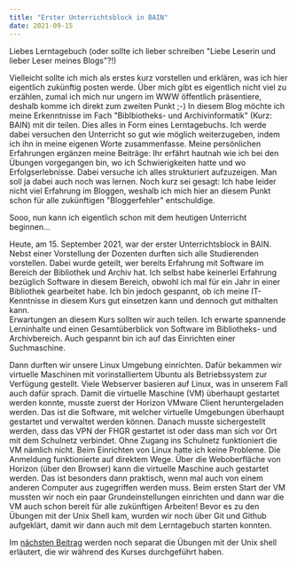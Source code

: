 ```yaml
---
title: "Erster Unterrichtsblock in BAIN"
date: 2021-09-15
---
```


Liebes Lerntagebuch (oder sollte ich lieber schreiben "Liebe Leserin und lieber Leser meines Blogs"?!)

Vielleicht sollte ich mich als erstes kurz vorstellen und erklären, was ich hier eigentlich zukünftig posten werde. Über mich gibt es eigentlich nicht viel zu erzählen, zumal ich mich nur ungern im WWW öffentlich präsentiere, deshalb komme ich direkt zum zweiten Punkt ;-)
In diesem Blog möchte ich meine Erkenntnisse im Fach "Biblbiotheks- und Archivinformatik" (Kurz: BAIN) mit dir teilen. Dies alles in Form eines Lerntagebuchs. Ich werde dabei versuchen den Unterricht so gut wie möglich weiterzugeben, indem ich ihn in meine eigenen Worte zusammenfasse. Meine persönlichen Erfahrungen ergänzen meine Beiträge: Ihr erfährt hautnah wie ich bei den Übungen vorgegangen bin, wo ich Schwierigkeiten hatte und wo Erfolgserlebnisse. Dabei versuche ich alles strukturiert aufzuzeigen. Man soll ja dabei auch noch was lernen.
Noch kurz sei gesagt: Ich habe leider nicht viel Erfahrung im Bloggen, weshalb ich mich hier an diesem Punkt schon für alle zukünftigen "Bloggerfehler" entschuldige.

Sooo, nun kann ich eigentlich schon mit dem heutigen Unterricht beginnen...

Heute, am 15. September 2021, war der erster Unterrichtsblock in BAIN. Nebst einer Vorstellung der Dozenten durften sich alle Studierenden vorstellen. Dabei wurde geteilt, wer bereits Erfahrung mit Software im Bereich der Bibliothek und Archiv hat. Ich selbst habe keinerlei Erfahrung bezüglich Software in diesem Bereich, obwohl ich mal für ein Jahr in einer Bibliothek gearbeitet habe. Ich bin jedoch gespannt, ob ich meine IT-Kenntnisse in diesem Kurs gut einsetzen kann und dennoch gut mithalten kann. <br>
Erwartungen an diesem Kurs sollten wir auch teilen. Ich erwarte spannende Lerninhalte und einen Gesamtüberblick von Software im Bibliotheks- und Archivbereich. Auch gespannt bin ich auf das Einrichten einer Suchmaschine.

Dann durften wir unsere Linux Umgebung einrichten. Dafür bekammen wir virtuelle Maschinen mit vorinstalliertem Ubuntu als Betriebssystem zur Verfügung gestellt. Viele Webserver basieren auf Linux, was in unserem Fall auch dafür sprach.
Damit die virtuelle Maschine (VM) überhaupt gestartet werden konnte, musste zuerst der Horizon VMware Client heruntergeladen werden. Das ist die Software, mit welcher virtuelle Umgebungen überhaupt gestartet und verwaltet werden können.
Danach musste sichergestellt werden, dass das VPN der FHGR gestartet ist oder dass man sich vor Ort mit dem Schulnetz verbindet. Ohne Zugang ins Schulnetz funktioniert die VM nämlich nicht.
Beim Einrichten von Linux hatte ich keine Probleme. Die Anmeldung funktionierte auf direktem Wege. Über die Weboberfläche von Horizon (über den Browser) kann die virtuelle Maschine auch gestartet werden. Das ist besonders dann praktisch, wenn mal auch von einem anderen Computer aus zugegriffen werden muss.
Beim ersten Start der VM mussten wir noch ein paar Grundeinstellungen einrichten und dann war die VM auch schon bereit für alle zukünftigen Arbeiten! Bevor es zu den Übungen mit der Unix Shell kam, wurden wir noch über Git und Github aufgeklärt, damit wir dann auch mit dem Lerntagebuch starten konnten.

Im  <a href="https://ckfhgr.github.io/bain-lerntagebuch/2021/09/15/tag1.html">nächsten Beitrag</a> werden noch separat die Übungen mit der Unix shell erläutert, die wir während des Kurses durchgeführt haben.
